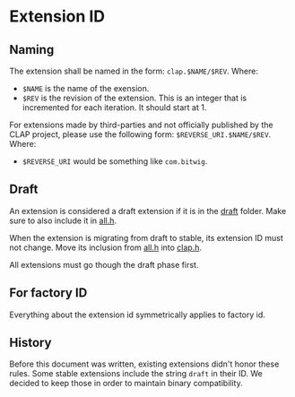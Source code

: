 # Extension ID

## Naming

The extension shall be named in the form: `clap.$NAME/$REV`.
Where:
- `$NAME` is the name of the exension.
- `$REV` is the revision of the extension. This is an integer that is incremented for each iteration. It should start at 1.

For extensions made by third-parties and not officially published by the CLAP project, please use the following form: `$REVERSE_URI.$NAME/$REV`.
Where:
- `$REVERSE_URI` would be something like `com.bitwig`.

## Draft

An extension is considered a draft extension if it is in the [draft](../include/clap/ext/draft/) folder.
Make sure to also include it in [all.h](../include/clap/all.h).

When the extension is migrating from draft to stable, its extension ID must not change.
Move its inclusion from [all.h](../include/clap/all.h) into [clap.h](../include/clap/clap.h).

All extensions must go though the draft phase first.

## For factory ID

Everything about the extension id symmetrically applies to factory id.

## History

Before this document was written, existing extensions didn't honor these rules.
Some stable extensions include the string `draft` in their ID.
We decided to keep those in order to maintain binary compatibility.